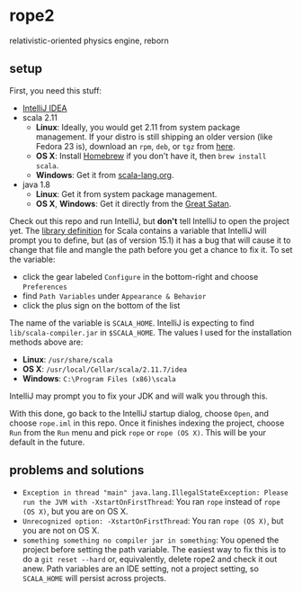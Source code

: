 # rope2
relativistic-oriented physics engine, reborn

## setup
First, you need this stuff:
* [IntelliJ IDEA](https://www.jetbrains.com/idea/download)
* scala 2.11
  * **Linux**: Ideally, you would get 2.11 from system package management. If your distro is still shipping an older version (like Fedora 23 is), download an `rpm`, `deb`, or `tgz` from [here](http://www.scala-lang.org/download/2.11.7.html).
  * **OS X**: Install [Homebrew](http://brew.sh/) if you don't have it, then `brew install scala`.
  * **Windows**: Get it from [scala-lang.org](http://www.scala-lang.org/download/2.11.7.html).
* java 1.8
  * **Linux**: Get it from system package management.
  * **OS X**, **Windows**: Get it directly from the [Great Satan](http://www.oracle.com/technetwork/java/javase/downloads/jdk8-downloads-2133151.html).

Check out this repo and run IntelliJ, but **don't** tell IntelliJ to open the project yet. The [library definition](https://github.com/tstein/rope2/blob/master/.idea/libraries/scala_sdk_2_11_7.xml) for Scala contains a variable that IntelliJ will prompt you to define, but (as of version 15.1) it has a bug that will cause it to change that file and mangle the path before you get a chance to fix it. To set the variable:
* click the gear labeled `Configure` in the bottom-right and choose `Preferences`
* find `Path Variables` under `Appearance & Behavior`
* click the plus sign on the bottom of the list

The name of the variable is `SCALA_HOME`. IntelliJ is expecting to find `lib/scala-compiler.jar` in `$SCALA_HOME`. The values I used for the installation methods above are:
* **Linux**: `/usr/share/scala`
* **OS X**: `/usr/local/Cellar/scala/2.11.7/idea`
* **Windows**: `C:\Program Files (x86)\scala`

IntelliJ may prompt you to fix your JDK and will walk you through this.

With this done, go back to the IntelliJ startup dialog, choose `Open`, and choose `rope.iml` in this repo. Once it finishes indexing the project, choose `Run` from the `Run` menu and pick `rope` or `rope (OS X)`. This will be your default in the future.

## problems and solutions
* `Exception in thread "main" java.lang.IllegalStateException: Please run the JVM with -XstartOnFirstThread`: You ran `rope` instead of `rope (OS X)`, but you are on OS X.
* `Unrecognized option: -XstartOnFirstThread`: You ran `rope (OS X)`, but you are not on OS X.
* `something something no compiler jar in something`: You opened the project before setting the path variable. The easiest way to fix this is to do a `git reset --hard` or, equivalently, delete rope2 and check it out anew. Path variables are an IDE setting, not a project setting, so `SCALA_HOME` will persist across projects.
